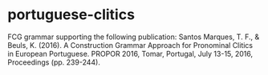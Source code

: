 # portuguese-clitics

FCG grammar supporting the following publication: Santos Marques, T. F., & Beuls, K. (2016). A Construction Grammar Approach for Pronominal Clitics in European Portuguese. PROPOR 2016, Tomar, Portugal, July 13-15, 2016, Proceedings (pp. 239-244). 